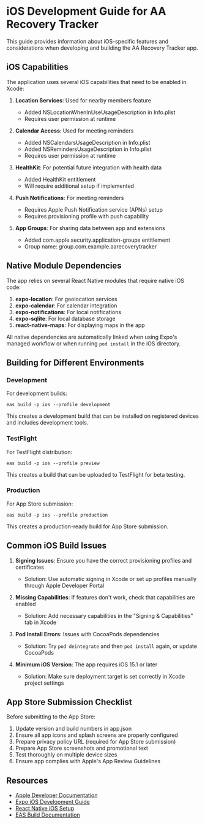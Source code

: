 # iOS Development Guide for AA Recovery Tracker

This guide provides information about iOS-specific features and considerations when developing and building the AA Recovery Tracker app.

## iOS Capabilities

The application uses several iOS capabilities that need to be enabled in Xcode:

1. **Location Services**: Used for nearby members feature
   - Added NSLocationWhenInUseUsageDescription in Info.plist
   - Requires user permission at runtime

2. **Calendar Access**: Used for meeting reminders
   - Added NSCalendarsUsageDescription in Info.plist
   - Added NSRemindersUsageDescription in Info.plist
   - Requires user permission at runtime

3. **HealthKit**: For potential future integration with health data
   - Added HealthKit entitlement
   - Will require additional setup if implemented

4. **Push Notifications**: For meeting reminders
   - Requires Apple Push Notification service (APNs) setup
   - Requires provisioning profile with push capability

5. **App Groups**: For sharing data between app and extensions
   - Added com.apple.security.application-groups entitlement
   - Group name: group.com.example.aarecoverytracker

## Native Module Dependencies

The app relies on several React Native modules that require native iOS code:

1. **expo-location**: For geolocation services
2. **expo-calendar**: For calendar integration
3. **expo-notifications**: For local notifications
4. **expo-sqlite**: For local database storage
5. **react-native-maps**: For displaying maps in the app

All native dependencies are automatically linked when using Expo's managed workflow or when running `pod install` in the iOS directory.

## Building for Different Environments

### Development

For development builds:
```
eas build -p ios --profile development
```

This creates a development build that can be installed on registered devices and includes development tools.

### TestFlight

For TestFlight distribution:
```
eas build -p ios --profile preview
```

This creates a build that can be uploaded to TestFlight for beta testing.

### Production

For App Store submission:
```
eas build -p ios --profile production
```

This creates a production-ready build for App Store submission.

## Common iOS Build Issues

1. **Signing Issues**: Ensure you have the correct provisioning profiles and certificates
   - Solution: Use automatic signing in Xcode or set up profiles manually through Apple Developer Portal

2. **Missing Capabilities**: If features don't work, check that capabilities are enabled
   - Solution: Add necessary capabilities in the "Signing & Capabilities" tab in Xcode

3. **Pod Install Errors**: Issues with CocoaPods dependencies
   - Solution: Try `pod deintegrate` and then `pod install` again, or update CocoaPods

4. **Minimum iOS Version**: The app requires iOS 15.1 or later
   - Solution: Make sure deployment target is set correctly in Xcode project settings

## App Store Submission Checklist

Before submitting to the App Store:

1. Update version and build numbers in app.json
2. Ensure all app icons and splash screens are properly configured
3. Prepare privacy policy URL (required for App Store submission)
4. Prepare App Store screenshots and promotional text
5. Test thoroughly on multiple device sizes
6. Ensure app complies with Apple's App Review Guidelines

## Resources

- [Apple Developer Documentation](https://developer.apple.com/documentation/)
- [Expo iOS Development Guide](https://docs.expo.dev/workflow/ios-simulator/)
- [React Native iOS Setup](https://reactnative.dev/docs/environment-setup?platform=ios)
- [EAS Build Documentation](https://docs.expo.dev/build/introduction/)